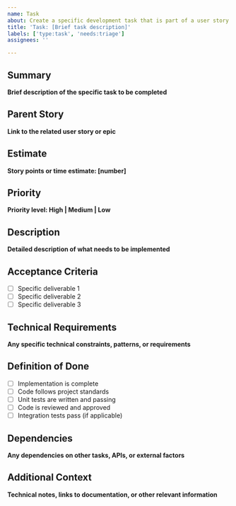 ```yaml
---
name: Task
about: Create a specific development task that is part of a user story
title: 'Task: [Brief task description]'
labels: ['type:task', 'needs:triage']
assignees: ''

---
```


## Summary
**Brief description of the specific task to be completed**

## Parent Story
**Link to the related user story or epic**

## Estimate
**Story points or time estimate: [number]**

## Priority
**Priority level: High | Medium | Low**

## Description
**Detailed description of what needs to be implemented**

## Acceptance Criteria
- [ ] Specific deliverable 1
- [ ] Specific deliverable 2
- [ ] Specific deliverable 3

## Technical Requirements
**Any specific technical constraints, patterns, or requirements**

## Definition of Done
- [ ] Implementation is complete
- [ ] Code follows project standards
- [ ] Unit tests are written and passing
- [ ] Code is reviewed and approved
- [ ] Integration tests pass (if applicable)

## Dependencies
**Any dependencies on other tasks, APIs, or external factors**

## Additional Context
**Technical notes, links to documentation, or other relevant information**